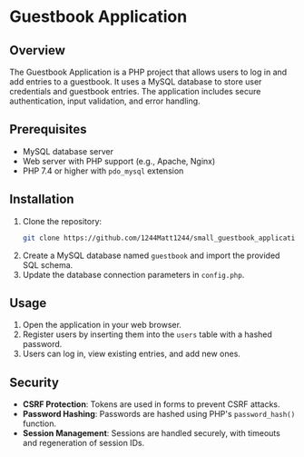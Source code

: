 # Guestbook Application

## Overview
The Guestbook Application is a PHP project that allows users to log in and add entries to a guestbook. It uses a MySQL database to store user credentials and guestbook entries. The application includes secure authentication, input validation, and error handling.

## Prerequisites
- MySQL database server
- Web server with PHP support (e.g., Apache, Nginx)
- PHP 7.4 or higher with `pdo_mysql` extension

## Installation
1. Clone the repository:
    ```bash
    git clone https://github.com/1244Matt1244/small_guestbook_application.git
    ```
2. Create a MySQL database named `guestbook` and import the provided SQL schema.
3. Update the database connection parameters in `config.php`.

## Usage
1. Open the application in your web browser.
2. Register users by inserting them into the `users` table with a hashed password.
3. Users can log in, view existing entries, and add new ones.

## Security
- **CSRF Protection**: Tokens are used in forms to prevent CSRF attacks.
- **Password Hashing**: Passwords are hashed using PHP's `password_hash()` function.
- **Session Management**: Sessions are handled securely, with timeouts and regeneration of session IDs.

